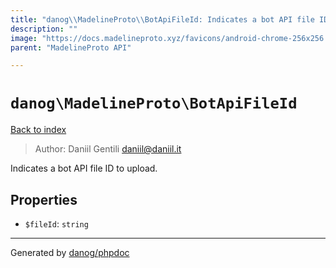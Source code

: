 ```yaml
---
title: "danog\\MadelineProto\\BotApiFileId: Indicates a bot API file ID to upload."
description: ""
image: "https://docs.madelineproto.xyz/favicons/android-chrome-256x256.png"
parent: "MadelineProto API"

---
```

# `danog\MadelineProto\BotApiFileId`
[Back to index](../../index.html)

> Author: Daniil Gentili <daniil@daniil.it>  
  

Indicates a bot API file ID to upload.  



## Properties
* `$fileId`: `string` 
---
Generated by [danog/phpdoc](https://phpdoc.daniil.it)
